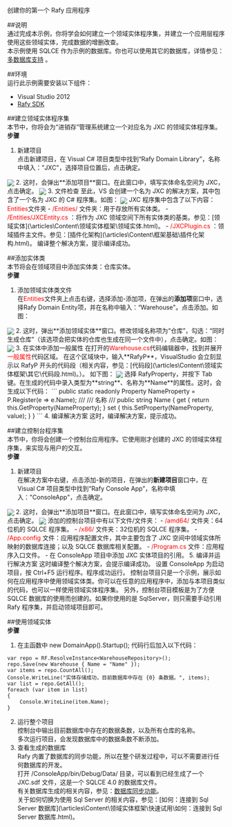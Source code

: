 ﻿创建你的第一个 Rafy 应用程序  

##说明  
通过完成本示例，你将学会如何建立一个领域实体程序集，并建立一个应用层程序使用这些领域实体，完成数据的增删改查。  
本示例使用 SQLCE 作为示例的数据库。你也可以使用其它的数据库，详情参见：  
[多数据库支持](\articles\Content\领域实体框架\ORM\多数据库支持.html)
。  

##环境  
运行此示例需要安装以下组件：  
 - Visual Studio 2012  
 - [Rafy SDK](\articles\Content\领域实体框架\安装.html)  

##建立领域实体程序集  
本节中，你将会为“进销存”管理系统建立一个对应名为 JXC 的领域实体程序集。  
**步骤**  
1. 新建项目  
点击新建项目，在 Visual C# 项目类型中找到“Rafy Domain Library”，名称中填入："JXC"，选择项目位置后，点击确定。  
<img src = \..\images\第一个程序01.png  align = center />   
2. 这时，会弹出**添加项目**窗口。在此窗口中，填写实体命名空间为 JXC，点击确定。  
<img src = \..\images\第一个程序02.png  align = center />   
3. 文件检查  
至此，VS 会创建一个名为 JXC 的解决方案，其中包含了一个名为 JXC 的 C# 程序集。如图：  
<img src = \..\images\第一个程序03.png  align = center />   
JXC 程序集中包含了以下内容：<font color='red'>Entities</font>文件夹  
 - <font color='red'>/Entities/</font> 文件夹：用于存放所有实体类。                                          
 - <font color='red'>/Entities/JXCEntity.cs</font> ：将作为 JXC 领域空间下所有实体类的基类。参见：[领域实体](\articles\Content\领域实体框架\领域实体.html)。                                          
 - <font color='red'>/JXCPlugin.cs</font> ：领域插件主文件。参见：[插件化架构](\articles\Content\框架基础\插件化架构.html)。                                          
编译整个解决方案，提示编译成功。  

##添加实体类  
本节将会在领域项目中添加实体类：仓库实体。  
**步骤**  
1. 添加领域实体类文件  
在<font color='red'>Entities</font>文件夹上点击右键，选择添加-添加项，在弹出的**添加项**窗口中，选择<newTerm xmlns="http://ddue.schemas.microsoft.com/authoring/2003/5">Rafy Domain Entity</newTerm>项，并在名称中输入：“Warehouse"。点击添加。如图：  
<img src = \..\images\第一个程序04.png  align = center />   
2. 这时，弹出**添加领域实体**窗口。修改<newTerm xmlns="http://ddue.schemas.microsoft.com/authoring/2003/5">领域名称</newTerm>项为“仓库”，勾选：“同时生成仓库”（该选项会把实体的仓库也生成在同一个文件中），点击确定。如图：  
<img src = \..\images\第一个程序05.png  align = center />   
3. 在实体中添加一般属性  
在打开的<font color='red'>Warehouse.cs</font>代码编辑器中，找到并展开<font color='red'>一般属性</font>代码区域。
                                    在这个区域块中，输入**RafyP**，VisualStudio 会立刻显示以 RafyP 开头的代码段（相关内容，参见：[代码段](\articles\Content\领域实体框架\其它\代码段.html)。）。
                                    如下图：  
<img src = \..\images\第一个程序06.png  align = center />   
选择 RafyProperty，并按下 Tab 键。在生成的代码中录入类型为**string**、名称为**Name**的属性。这时，会生成以下代码：  
```  
public static readonly Property<string> NameProperty = P<Warehouse>.Register(e => e.Name);
/// <mark2>
/// 名称
/// </summary>
public string Name
{
    get { return this.GetProperty(NameProperty); }
    set { this.SetProperty(NameProperty, value); }
}  
```  
4. 编译解决方案  
这时，编译解决方案，提示成功。  

##建立控制台程序集  
本节中，你将会创建一个控制台应用程序。它使用刚才创建的 JXC 的领域实体程序集，来实现与用户的交互。  
**步骤**  
1. 新建项目  
在解决方案中右键，点击添加-新的项目，在弹出的**新建项目**窗口中，在 Visual C# 项目类型中找到“Rafy Console App”，名称中填入："ConsoleApp"，点击确定。  
<img src = \..\images\第一个程序07.png  align = center />   
2. 这时，会弹出**添加项目**窗口。在此窗口中，填写实体命名空间为 JXC，点击确定。  
<img src = \..\images\第一个程序08.png  align = center />   
添加的控制台项目中有以下文件/文件夹：  
 - <font color='red'>/amd64/</font> 文件夹：64位机的 SQLCE 程序集。                                          
 - <font color='red'>/x86/</font> 文件夹：32位机的 SQLCE 程序集。                                          
 - <font color='red'>/App.config</font> 文件：应用程序配置文件，其中主要包含了 JXC 空间中领域实体所映射的数据库连接；以及 SQLCE 数据库相关配置。                                          
 - <font color='red'>/Program.cs</font> 文件：应用程序入口文件。                                          
 - 在 ConsoleApp 项目中添加 JXC 实体项目的引用。  
5. 编译并运行解决方案  
这时编译整个解决方案，会提示编译成功。  
设置 ConsoleApp 为启动项目，按 Ctrl+F5 运行程序。程序成功运行。  
控制台项目只是一个示例，展示如何在应用程序中使用领域实体类。你可以在任意的应用程序中，添加与本项目类似的代码，也可以一样使用领域实体程序集。  
另外，控制台项目模板是为了方便 SQLCE 数据库的使用而创建的。如果你使用的是 SqlServer，则只需要手动引用 Rafy 程序集，并启动领域项目即可。  

##使用领域实体  
**步骤**  
1. 在主函数中 new DomainApp().Startup(); 代码行后加入以下代码：  
```  
var repo = RF.ResolveInstance<WarehouseRepository>();
repo.Save(new Warehouse { Name = "Name" });
var items = repo.CountAll();
Console.WriteLine("实体存储成功，目前数据库中存在 {0} 条数据。", items);
var list = repo.GetAll();
foreach (var item in list)
{
    Console.WriteLine(item.Name);
}  
```  
2. 运行整个项目  
控制台中输出目前数据库中存在的数据条数，以及所有仓库的名称。  
多次运行项目，会发现数据库中的数据条数不断添加。  
3. 查看生成的数据库  
Rafy 内置了数据库的同步功能，所以在整个研发过程中，可以不需要进行任何数据库的开发。  
打开 /ConsoleApp/bin/Debug/Data/ 目录，可以看到已经生成了一个 JXC.sdf 文件，这是一个 SQLCE 4.0 的数据库文件。  
有关数据库生成的相关内容，参见：[数据库同步功能](\articles\Content\领域实体框架\ORM\数据库同步功能.html)。  
关于如何切换为使用 Sql Server 的相关内容，参见：[如何：连接到 Sql Server 数据库](\articles\Content\领域实体框架\快速试用\如何：连接到 Sql Server 数据库.html)。  
